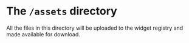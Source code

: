 # The `/assets` directory

All the files in this directory will be uploaded to the widget registry and made available for
download.
